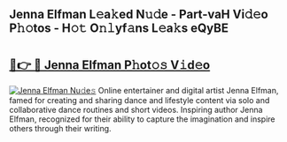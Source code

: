 ## Jenna Elfman L𝚎a𝚔ed N𝚞𝚍e - Part-vaH Vi𝚍𝚎o P𝚑𝚘tos - H𝚘𝚝 O𝚗𝚕yf𝚊ns L𝚎a𝚔s eQyBE

# <h2><a href="http://kf0g5m.oniu.top/?m=Jenna+Elfman">🔗👉 🔴 Jenna Elfman P𝚑ot𝚘𝚜 V𝚒d𝚎o</a></h2>

[![Jenna Elfman Nu𝚍e𝚜](https://i.imgur.com/0qMVB7G.gif)](http://kf0g5m.oniu.top/?m=Jenna+Elfman)
Online entertainer and digital artist Jenna Elfman, famed for creating and sharing dance and lifestyle content via solo and collaborative dance routines and short videos. Inspiring author Jenna Elfman, recognized for their ability to capture the imagination and inspire others through their writing.  
